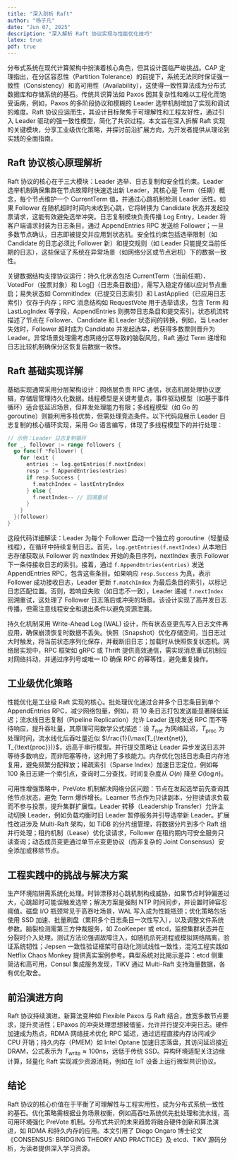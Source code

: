 ```yaml
---
title: "深入剖析 Raft"
author: "杨子凡"
date: "Jun 07, 2025"
description: "深入解析 Raft 协议实现与性能优化技巧"
latex: true
pdf: true
---
```


分布式系统在现代计算架构中扮演着核心角色，但其设计面临严峻挑战。CAP 定理指出，在分区容忍性（Partition Tolerance）的前提下，系统无法同时保证强一致性（Consistency）和高可用性（Availability），这使得一致性算法成为分布式数据库和存储系统的基石。传统共识算法如 Paxos 因其复杂性和难以工程化而饱受诟病，例如，Paxos 的多阶段协议和模糊的 Leader 选举机制增加了实现和调试的难度。Raft 协议应运而生，其设计目标聚焦于可理解性和工程友好性，通过引入 Leader 驱动的强一致性模型，简化了共识过程。本文旨在深入拆解 Raft 实现的关键模块，分享工业级优化策略，并探讨前沿扩展方向，为开发者提供从理论到实践的全面指南。

## Raft 协议核心原理解析  
Raft 协议的核心在于三大模块：Leader 选举、日志复制和安全性约束。Leader 选举机制确保集群在节点故障时快速选出新 Leader，其核心是 Term（任期）概念，每个节点维护一个 CurrentTerm 值，并通过心跳机制检测 Leader 活性。如果 Follower 在随机超时时间内未收到心跳，它将转换为 Candidate 状态并发起投票请求，这能有效避免选举冲突。日志复制模块负责传播 Log Entry，Leader 将客户端请求封装为日志条目，通过 AppendEntries RPC 发送给 Follower；一旦多数节点确认，日志即被提交并应用到状态机。安全性约束包括选举限制（如 Candidate 的日志必须比 Follower 新）和提交规则（如 Leader 只能提交当前任期的日志），这些保证了系统在异常场景（如网络分区或节点宕机）下的数据一致性。  

关键数据结构支撑协议运行：持久化状态包括 CurrentTerm（当前任期）、VotedFor（投票对象）和 Log[]（日志条目数组），需写入稳定存储以应对节点重启；易失状态如 CommitIndex（已提交日志索引）和 LastApplied（已应用日志索引）仅存于内存；RPC 消息结构如 RequestVote 用于选举请求，包含 Term 和 LastLogIndex 等字段，AppendEntries 则携带日志条目和提交索引。状态机流转描述了节点在 Follower、Candidate 和 Leader 状态间的转换，例如，当 Leader 失效时，Follower 超时成为 Candidate 并发起选举，若获得多数票则晋升为 Leader。异常场景处理需考虑网络分区导致的脑裂风险，Raft 通过 Term 递增和日志比较机制确保分区恢复后数据一致性。

## Raft 基础实现详解  
基础实现通常采用分层架构设计：网络层负责 RPC 通信，状态机层处理协议逻辑，存储层管理持久化数据。线程模型是关键考量点，事件驱动模型（如基于事件循环）适合低延迟场景，但并发处理能力有限；多线程模型（如 Go 的 goroutine）则能利用多核优势，但需处理竞态条件。以下代码段展示 Leader 日志复制的核心循环实现，采用 Go 语言编写，体现了多线程模型下的并行处理：

```go
// 示例：Leader 日志复制循环
for _, follower := range followers {
  go func(f *Follower) {
    for !exit {
      entries := log.getEntries(f.nextIndex)
      resp := f.AppendEntries(entries)
      if resp.Success {
        f.matchIndex = lastEntryIndex
      } else {
        f.nextIndex-- // 回溯重试
      }
    }
  }(follower)
}
```

这段代码详细解读：Leader 为每个 Follower 启动一个独立的 goroutine（轻量级线程），在循环中持续复制日志。首先，`log.getEntries(f.nextIndex)` 从本地日志存储获取从 Follower 的 nextIndex 开始的条目序列，nextIndex 表示 Follower 下一条待接收日志的索引。接着，通过 `f.AppendEntries(entries)` 发送 AppendEntries RPC，包含这些条目。如果响应 `resp.Success` 为真，表示 Follower 成功接收日志，Leader 更新 `f.matchIndex` 为最后条目的索引，以标记日志匹配位置。否则，若响应失败（如日志不一致），Leader 递减 `f.nextIndex` 回溯重试，这处理了 Follower 日志落后或冲突的场景。该设计实现了高并发日志传播，但需注意线程安全和退出条件以避免资源泄漏。  

持久化机制采用 Write-Ahead Log (WAL) 设计，所有状态变更先写入日志文件再应用，确保崩溃恢复时数据不丢失。快照（Snapshot）优化存储空间，当日志过大时触发，将当前状态序列化保存，并截断旧日志；加载时从快照恢复状态机。网络层实现中，RPC 框架如 gRPC 或 Thrift 提供高效通信，需实现消息重试机制应对网络抖动，并通过序列号或唯一 ID 确保 RPC 的幂等性，避免重复操作。

## 工业级优化策略  
性能优化是工业级 Raft 实现的核心。批处理优化通过合并多个日志条目到单个 AppendEntries RPC，减少网络包量，例如，将 10 条日志打包发送能显著降低延迟；流水线日志复制（Pipeline Replication）允许 Leader 连续发送 RPC 而不等待响应，提升吞吐量，其原理可用数学公式描述：设 $T_{\text{net}}$ 为网络延迟，$T_{\text{proc}}$ 为处理时间，流水线化后吞吐量近似 $\frac{1}{\max(T_{\text{net}}, T_{\text{proc}})}$，远高于串行模型。并行提交策略让 Leader 异步发送日志并等待多数响应，而非阻塞等待，这利用了多核能力。内存优化包括日志条目内存池复用，避免频繁分配释放；稀疏索引（Sparse Index）加速日志定位，例如每 100 条日志建一个索引点，查询时二分查找，时间复杂度从 $O(n)$ 降至 $O(\log n)$。  

可用性增强策略中，PreVote 机制解决网络分区问题：节点在发起选举前先查询其他节点状态，避免 Term 爆炸增长。Learner 节点作为只读副本，分担读请求负载而不参与投票，提升集群扩展性。Leader 转移（Leadership Transfer）允许主动切换 Leader，例如负载均衡时旧 Leader 暂停服务并引导选举新 Leader。扩展性改进涉及 Multi-Raft 架构，如 TiDB 的分片组管理，将数据分片到多个 Raft 组并行处理；租约机制（Lease）优化读请求，Follower 在租约期内可安全服务只读查询；动态成员变更通过单节点变更协议（而非复杂的 Joint Consensus）安全添加或移除节点。

## 工程实践中的挑战与解决方案  
生产环境陷阱需系统化处理。时钟漂移对心跳机制构成威胁，如果节点时钟偏差过大，心跳超时可能误触发选举；解决方案是强制 NTP 时间同步，并设置时钟容忍阈值。磁盘 I/O 瓶颈常见于高吞吐场景，WAL 写入成为性能瓶颈；优化策略包括使用 SSD 加速、批量刷盘（累积多个日志条目一次性写入），以及调整文件系统参数。脑裂检测需第三方仲裁服务，如 ZooKeeper 或 etcd，监控集群状态并在分裂时介入处理。测试方法论强调故障注入，如随机杀死进程或模拟网络隔离，验证系统韧性；Jepsen 一致性验证框架可自动化测试线性一致性，混沌工程实践如 Netflix Chaos Monkey 提供真实案例参考。典型系统对比揭示差异：etcd 侧重简洁和高可用，Consul 集成服务发现，TiKV 通过 Multi-Raft 支持海量数据，各有优化取舍。

## 前沿演进方向  
Raft 协议持续演进，新算法变种如 Flexible Paxos 与 Raft 结合，放宽多数节点要求，提升灵活性；EPaxos 的冲突处理思想被借鉴，允许并行提交冲突日志。硬件加速成为热点，RDMA 网络技术优化 RPC 延迟，通过远程直接内存访问减少 CPU 开销；持久内存（PMEM）如 Intel Optane 加速日志落盘，其访问延迟接近 DRAM，公式表示为 $T_{\text{write}} \approx 100\text{ns}$，远低于传统 SSD。异构环境适配关注边缘计算，轻量化 Raft 实现减少资源消耗，例如在 IoT 设备上运行微型共识协议。

## 结论  
Raft 协议的核心价值在于平衡了可理解性与工程实用性，成为分布式系统一致性的基石。优化策略需根据业务场景权衡，例如高吞吐系统优先批处理和流水线，高可用环境强化 PreVote 机制。分布式共识的未来趋势将融合硬件创新和算法演进，如 RDMA 和持久内存的应用。本文引用了 Diego Ongaro 博士论文《CONSENSUS: BRIDGING THEORY AND PRACTICE》及 etcd、TiKV 源码分析，为读者提供深入学习资源。
